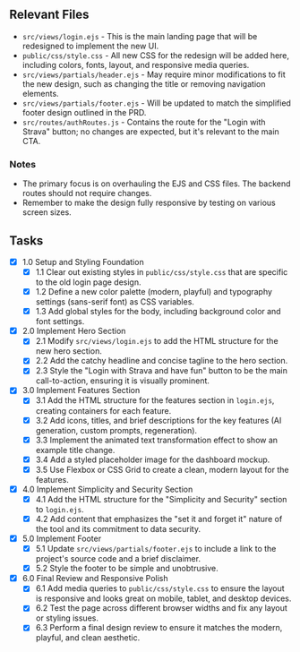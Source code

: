 ## Relevant Files

- `src/views/login.ejs` - This is the main landing page that will be redesigned to implement the new UI.
- `public/css/style.css` - All new CSS for the redesign will be added here, including colors, fonts, layout, and responsive media queries.
- `src/views/partials/header.ejs` - May require minor modifications to fit the new design, such as changing the title or removing navigation elements.
- `src/views/partials/footer.ejs` - Will be updated to match the simplified footer design outlined in the PRD.
- `src/routes/authRoutes.js` - Contains the route for the "Login with Strava" button; no changes are expected, but it's relevant to the main CTA.

### Notes

- The primary focus is on overhauling the EJS and CSS files. The backend routes should not require changes.
- Remember to make the design fully responsive by testing on various screen sizes.

## Tasks

- [x] 1.0 Setup and Styling Foundation
  - [x] 1.1 Clear out existing styles in `public/css/style.css` that are specific to the old login page design.
  - [x] 1.2 Define a new color palette (modern, playful) and typography settings (sans-serif font) as CSS variables.
  - [x] 1.3 Add global styles for the body, including background color and font settings.
- [x] 2.0 Implement Hero Section
  - [x] 2.1 Modify `src/views/login.ejs` to add the HTML structure for the new hero section.
  - [x] 2.2 Add the catchy headline and concise tagline to the hero section.
  - [x] 2.3 Style the "Login with Strava and have fun" button to be the main call-to-action, ensuring it is visually prominent.
- [x] 3.0 Implement Features Section
  - [x] 3.1 Add the HTML structure for the features section in `login.ejs`, creating containers for each feature.
  - [x] 3.2 Add icons, titles, and brief descriptions for the key features (AI generation, custom prompts, regeneration).
  - [x] 3.3 Implement the animated text transformation effect to show an example title change.
  - [x] 3.4 Add a styled placeholder image for the dashboard mockup.
  - [x] 3.5 Use Flexbox or CSS Grid to create a clean, modern layout for the features.
- [x] 4.0 Implement Simplicity and Security Section
  - [x] 4.1 Add the HTML structure for the "Simplicity and Security" section to `login.ejs`.
  - [x] 4.2 Add content that emphasizes the "set it and forget it" nature of the tool and its commitment to data security.
- [x] 5.0 Implement Footer
  - [x] 5.1 Update `src/views/partials/footer.ejs` to include a link to the project's source code and a brief disclaimer.
  - [x] 5.2 Style the footer to be simple and unobtrusive.
- [x] 6.0 Final Review and Responsive Polish
  - [x] 6.1 Add media queries to `public/css/style.css` to ensure the layout is responsive and looks great on mobile, tablet, and desktop devices.
  - [x] 6.2 Test the page across different browser widths and fix any layout or styling issues.
  - [x] 6.3 Perform a final design review to ensure it matches the modern, playful, and clean aesthetic. 